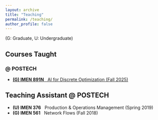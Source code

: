 ```yaml
---
layout: archive
title: "Teaching"
permalink: /teaching/
author_profile: false
---
```

(G: Graduate, U: Undergraduate)

## Courses Taught

### @ POSTECH

* [**(G) IMEN 891N** &nbsp; AI for Discrete Optimization (Fall 2025)](/teaching/ai4do/2025/)

## Teaching Assistant @ POSTECH

* **(U) IMEN 376** &nbsp; Production & Operations Management (Spring 2019)
* **(G) IMEN 561** &nbsp; Network Flows (Fall 2018)
